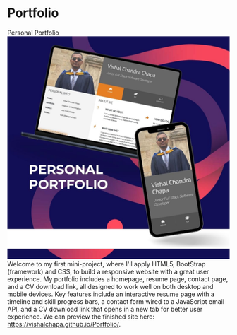 # Portfolio
Personal Portfolio
<img src="assets/images/Personal Portfolio.jpg">
Welcome to my first mini-project, where I'll apply HTML5, BootStrap (framework) and CSS, to build a responsive website with a great user experience. 
My portfolio includes a homepage, resume page, contact page, and a CV download link, all designed to work well on both desktop and mobile devices. 
Key features include an interactive resume page with a timeline and skill progress bars, a contact form wired to a JavaScript email API, and a CV download link that opens in a new tab for better user experience. We can preview the finished site here: https://vishalchapa.github.io/Portfolio/.
